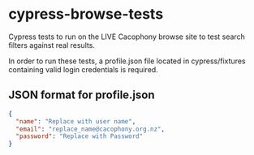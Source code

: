 # cypress-browse-tests
Cypress tests to run on the LIVE Cacophony browse site to test search filters against real results. 

In order to run these tests, a profile.json file located in cypress/fixtures containing valid login credentials is required. 

JSON format for profile.json
----
```json
{
  "name": "Replace with user name",
  "email": "replace_name@cacophony.org.nz",
  "password": "Replace with Password"
}
```


